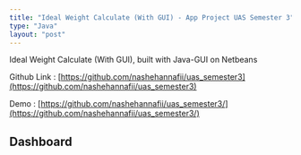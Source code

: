 ```yaml
---
title: "Ideal Weight Calculate (With GUI) - App Project UAS Semester 3"
type: "Java"
layout: "post"
---
```


Ideal Weight Calculate (With GUI), built with Java-GUI on Netbeans

Github Link : [https://github.com/nashehannafii/uas_semester3](https://github.com/nashehannafii/uas_semester3)

Demo : [https://github.com/nashehannafii/uas_semester3/](https://github.com/nashehannafii/uas_semester3/)

## Dashboard

<!-- ![Dashboard](/assets/projects/yamin/dashboard.png) -->